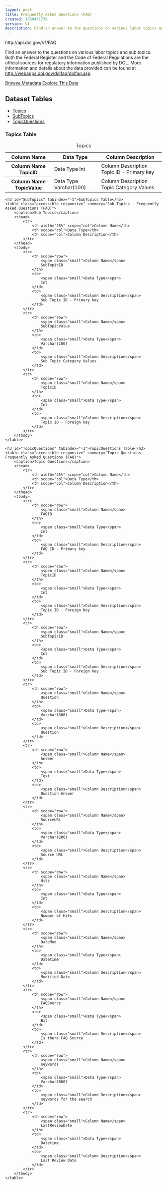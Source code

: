 ```yaml
---
layout: post
title: Frequently Asked Questions (FAQ)
created: 1359471730
version: V1
description: Find an answer to the questions on various labor topics and sub topics.
---
```


<div class="force_wrap apiurl">
<p>http://api.dol.gov/V1/FAQ</p>
</div>


<p>Find an answer to the questions on various labor topics and sub topics. Both the Federal Register and the Code of Federal Regulations are the official sources for regulatory information published by DOL. More information and details about the data provided can be found at <a href="http://webapps.dol.gov/dolfaq/dolfaq.asp">http://webapps.dol.gov/dolfaq/dolfaq.asp</a></p>

<a href ="http://api.dol.gov/V1/FAQ/$metadata" class="button radius button_dataset">Browse Metadata</a>
<a href ="https://devtools.dol.gov/APISampler/Home/Index1?datasetName=DOL%20FAQ" class="button radius button_dataset">Explore This Data</a>

## Dataset Tables

<div>
	<ul>
		<li><a href="#Topics">Topics</a></li>
		<li><a href="#SubTopics">SubTopics</a></li>
		<li><a href="#TopicQuestions">TopicQuestions</a></li>
	</ul>
</div>

<div>
	<h3 id="Topics" tabindex="-1">Topics Table</h3>
	<table class="accessible responsive" summary="Topics - Frequently Asked Questions (FAQ)">
		<caption>Topics</caption>
		<thead>
			<tr>
				<th scope="col">Column Name</th>
				<th scope="col">Data Type</th>
				<th scope="col">Column Description</th>
			</tr>
		</thead>
		<tbody>
			<tr>
				<th scope="row">
					<span class="small">Column Name</span>
					TopicID
				</th>
				<td>
					<span class="small">Data Type</span>
					Int
				</td>
				<td>
					<span class="small">Column Description</span>
					Topic ID - Primary key
				</td>
			</tr>
			<tr>
				<th scope="row">
					<span class="small">Column Name</span>
					TopicValue
				</th>
				<td>
					<span class="small">Data Type</span>
					Varchar(100)
				</td>
				<td>
					<span class="small">Column Description</span>
					Topic Category Values
				</td>
			</tr>
		</tbody>
	</table>

	<h3 id="SubTopics" tabindex="-1">SubTopics Table</h3>
	<table class="accessible responsive" summary="Sub Topics - Frequently Asked Questions (FAQ)">
		<caption>Sub Topics</caption>
		<thead>
			<tr>
				<th width="25%" scope="col">Column Name</th>
				<th scope="col">Data Type</th>
				<th scope="col">Column Description</th>
			</tr>
		</thead>
		<tbody>
			<tr>
				<th scope="row">
					<span class="small">Column Name</span>
					SubTopicID
				</th>
				<td>
					<span class="small">Data Type</span>
					Int
				</td>
				<td>
					<span class="small">Column Description</span>
					Sub Topic ID - Primary key
				</td>
			</tr>
			<tr>
				<th scope="row">
					<span class="small">Column Name</span>
					SubTopicValue
				</th>
				<td>
					<span class="small">Data Type</span>
					Varchar(100)
				</td>
				<td>
					<span class="small">Column Description</span>
					Sub Topic Category Values
				</td>
			</tr>
			<tr>
				<th scope="row">
					<span class="small">Column Name</span>
					TopicID
				</th>
				<td>
					<span class="small">Data Type</span>
					Int
				</td>
				<td>
					<span class="small">Column Description</span>
					Topic ID - Foreign key
				</td>
			</tr>
		</tbody>
	</table>

	<h3 id="TopicQuestions" tabindex="-1">TopicQuestions Table</h3>
	<table class="accessible responsive" summary="Topic Questions - Frequently Asked Questions (FAQ)">
		<caption>Topic Questions</caption>
		<thead>
			<tr>
				<th width="25%" scope="col">Column Name</th>
				<th scope="col">Data Type</th>
				<th scope="col">Column Description</th>
			</tr>
		</thead>
		<tbody>
			<tr>
				<th scope="row">
					<span class="small">Column Name</span>
					FAQID
				</th>
				<td>
					<span class="small">Data Type</span>
					Int
				</td>
				<td>
					<span class="small">Column Description</span>
					FAQ ID - Primary key
				</td>
			</tr>
			<tr>
				<th scope="row">
					<span class="small">Column Name</span>
					TopicID
				</th>
				<td>
					<span class="small">Data Type</span>
					Int
				</td>
				<td>
					<span class="small">Column Description</span>
					Topic ID - Foreign Key
				</td>
			</tr>
			<tr>
				<th scope="row">
					<span class="small">Column Name</span>
					SubTopicID
				</th>
				<td>
					<span class="small">Data Type</span>
					Int
				</td>
				<td>
					<span class="small">Column Description</span>
					Sub Topic ID - Foreign Key
				</td>
			</tr>
			<tr>
				<th scope="row">
					<span class="small">Column Name</span>
					Question
				</th>
				<td>
					<span class="small">Data Type</span>
					Varchar(300)
				</td>
				<td>
					<span class="small">Column Description</span>
					Question
				</td>
			</tr>
			<tr>
				<th scope="row">
					<span class="small">Column Name</span>
					Answer
				</th>
				<td>
					<span class="small">Data Type</span>
					Text
				</td>
				<td>
					<span class="small">Column Description</span>
					Question Answer
				</td>
			</tr>
			<tr>
				<th scope="row">
					<span class="small">Column Name</span>
					SourceURL
				</th>
				<td>
					<span class="small">Data Type</span>
					Varchar(200)
				</td>
				<td>
					<span class="small">Column Description</span>
					Source URL
				</td>
			</tr>
			<tr>
				<th scope="row">
					<span class="small">Column Name</span>
					Hits
				</th>
				<td>
					<span class="small">Data Type</span>
					Int
				</td>
				<td>
					<span class="small">Column Description</span>
					Number of Hits
				</td>
			</tr>
			<tr>
				<th scope="row">
					<span class="small">Column Name</span>
					DateMod
				</th>
				<td>
					<span class="small">Data Type</span>
					Datetime
				</td>
				<td>
					<span class="small">Column Description</span>
					Modified Date
				</td>
			</tr>
			<tr>
				<th scope="row">
					<span class="small">Column Name</span>
					FAQSource
				</th>
				<td>
					<span class="small">Data Type</span>
					Bit
				</td>
				<td>
					<span class="small">Column Description</span>
					Is there FAQ Source
				</td>
			</tr>
			<tr>
				<th scope="row">
					<span class="small">Column Name</span>
					Keywords
				</th>
				<td>
					<span class="small">Data Type</span>
					Varchar(800)
				</td>
				<td>
					<span class="small">Column Description</span>
					Keywords for the search
				</td>
			</tr>
			<tr>
				<th scope="row">
					<span class="small">Column Name</span>
					LastReviewDate
				</th>
				<td>
					<span class="small">Data Type</span>
					Datetime
				</td>
				<td>
					<span class="small">Column Description</span>
					Last Review Date
				</td>
			</tr>
		</tbody>
	</table>
</div>